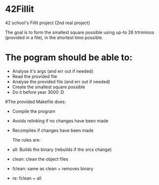 # 42Fillit
42 school's Fillit project (2nd real project)

The goal is to form the smallest square possible using up-to 26 trtriminos
(provided in a file), in the shortest time possible.

# The pogram should be able to:

- Analyse it's args (and err out if needed)
- Read the provided file
- Analyse the provided file (and err out if needed)
- Create the smallest square possible
- Do it before year 3000 :D

#The provided Makefile does:

- Compile the program
- Avoids relinking if no changes have been made
- Recompiles if changes have been made

	The rules are:

- all: Builds the binary (rebuilds if the srcs change)
- clean: clean the object files
- fclean: same as clean + removes binary
- re: fclean + all
